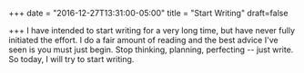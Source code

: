 +++
date = "2016-12-27T13:31:00-05:00"
title = "Start Writing"
draft=false

+++
I have intended to start writing for a very long time, but have never fully initiated the effort. I do a fair amount of reading and the best advice I've seen is you must just begin. Stop thinking, planning, perfecting -- just write. So today, I will try to start writing.
